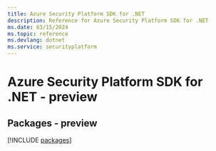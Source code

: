 ```yaml
---
title: Azure Security Platform SDK for .NET
description: Reference for Azure Security Platform SDK for .NET
ms.date: 03/15/2024
ms.topic: reference
ms.devlang: dotnet
ms.service: securityplatform
---
```

# Azure Security Platform SDK for .NET - preview
## Packages - preview
[!INCLUDE [packages](security-platform-index.md)]